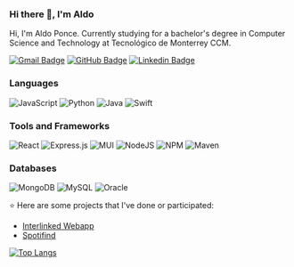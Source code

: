 ### Hi there 👋, I'm Aldo

Hi, I'm Aldo Ponce. Currently studying for a bachelor's degree in Computer Science and Technology at Tecnológico de Monterrey CCM.

[![Gmail Badge](https://img.shields.io/badge/-aldoponcedelacruz@gmail.com-c14438?style=flat-square&logo=Gmail&logoColor=white&link=mailto:aldoponcedelacruz@gmail.com)](mailto:aldoponcedelacruz@gmail.com)
[![GitHub Badge](https://img.shields.io/badge/-AldoPC-black?style=flat-square&logo=GitHub&logoColor=white&link=https://github.com/AldoPC/)](https://github.com/AldoPC/)
[![Linkedin Badge](https://img.shields.io/badge/-AldoPC-blue?style=flat-square&logo=Linkedin&logoColor=white&link=https://www.linkedin.com/in/aldopc/)](https://www.linkedin.com/in/aldopc/)



### Languages
![JavaScript](https://img.shields.io/badge/javascript-%23323330.svg?style=for-the-badge&logo=javascript&logoColor=%23F7DF1E)
![Python](https://img.shields.io/badge/python-3670A0?style=for-the-badge&logo=python&logoColor=ffdd54)
![Java](https://img.shields.io/badge/java-%23ED8B00.svg?style=for-the-badge&logo=java&logoColor=white)
![Swift](https://img.shields.io/badge/swift-F54A2A?style=for-the-badge&logo=swift&logoColor=white)

### Tools and Frameworks
![React](https://img.shields.io/badge/react-%2320232a.svg?style=for-the-badge&logo=react&logoColor=%2361DAFB)
![Express.js](https://img.shields.io/badge/express.js-%23404d59.svg?style=for-the-badge&logo=express&logoColor=%2361DAFB)
![MUI](https://img.shields.io/badge/MUI-%230081CB.svg?style=for-the-badge&logo=material-ui&logoColor=white)
![NodeJS](https://img.shields.io/badge/node.js-6DA55F?style=for-the-badge&logo=node.js&logoColor=white)
![NPM](https://img.shields.io/badge/NPM-%23000000.svg?style=for-the-badge&logo=npm&logoColor=white)
![Maven](https://img.shields.io/badge/apache_maven-C71A36?style=for-the-badge&logo=apachemaven&logoColor=white)

### Databases
![MongoDB](https://img.shields.io/badge/MongoDB-%234ea94b.svg?style=for-the-badge&logo=mongodb&logoColor=white)
![MySQL](https://img.shields.io/badge/mysql-%2300f.svg?style=for-the-badge&logo=mysql&logoColor=white)
![Oracle](https://img.shields.io/badge/Oracle-F80000?style=for-the-badge&logo=oracle&logoColor=black)

:star: Here are some projects that I've done or participated:
- [Interlinked Webapp](https://github.com/Lars17S/interlinked-webapp)
- [Spotifind](https://github.com/AldoPC/Spotifind)

[![Top Langs](https://github-readme-stats.vercel.app/api/top-langs/?username=AldoPC&layout=compact&theme=dark)](https://github.com/anuraghazra/github-readme-stats)
